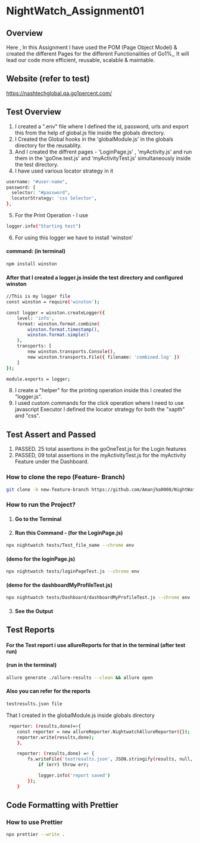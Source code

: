 # NightWatch_Assignment01

## Overview

Here , In this Assignment I have used the POM (Page Object Model) & created the different Pages for the different Functionalities of Go1%,, It will lead our code more efficient, reusable, scalable & maintable.

## Website (refer to test)

https://nashtechglobal.qa.go1percent.com/

## Test Overview

1. I created a ".env" file where I defined the id, password, urls and export this from the help of global.js file inside the globals directory.
2. I Created the Global hooks in the 'globalModule.js' in the globals directory for the reusablity.
3. And I created the diffrent pages - 'LoginPage.js' , 'myActivity.js' and run them in the 'goOne.test.js' and 'myActivityTest.js' simultaneously inside the test directory.
4. I have used various locator strategy in it

```bash
username: "#user-name",
password: {
  selector: "#password",
  locatorStrategy: 'css Selector',
},
```

5. For the Print Operation - I use

```bash
logger.info("Starting test")
```

6. For using this logger we have to install 'winston'

#### command: (in terminal)

```bash
npm install winston
```

#### After that I created a logger.js inside the test directory and configured winston

```bash
//This is my logger file
const winston = require('winston');

const logger = winston.createLogger({
    level: 'info',
    format: winston.format.combine(
        winston.format.timestamp(),
        winston.format.simple()
    ),
    transports: [
        new winston.transports.Console(),
        new winston.transports.File({ filename: 'combined.log' })
    ]
});

module.exports = logger;

```

8. I create a "helper" for the printing operation inside this I created the "logger.js".
9. I used custom commands for the click operation where I need to use javascript Executor I defined the locator strategy for both the "xapth" and "css".

## Test Assert and Passed

1. PASSED. 25 total assertions in the goOneTest.js for the Login features
2. PASSED, 09 total assertions in the myActivityTest.js for the myActivity Feature under the Dashboard.

### How to clone the repo (Feature- Branch)

```bash
git clone -b new-feature-branch https://github.com/Amanjha0008/NightWatch_Go1-.git
```

### How to run the Project?

1. #### Go to the Terminal
2. #### Run this Command - (for the LoginPage.js)

```bash
npx nightwatch tests/Test_file_name --chrome env
```

#### (demo for the loginPage.js)

```bash
npx nightwatch tests/loginPageTest.js --chrome env
```

#### (demo for the dashboardMyProfileTest.js)

```bash
npx nightwatch tests/Dashboard/dashboardMyProfileTest.js --chrome env
```

3. #### See the Output

## Test Reports

#### For the Test report i use allureReports for that in the terminal (after test run)

#### (run in the terminal)

```bash
allure generate ./allure-results --clean && allure open
```

#### Also you can refer for the reports

```bash
testresults.json file
```

That I created in the globalModule.js inside globals directory

```bash
 reporter: (results,done)=>{
    const reporter = new allureReporter.NightwatchAllureReporter({});
    reporter.write(results,done);
    },

    reporter: (results,done) => {
        fs.writeFile('testresults.json', JSON.stringify(results, null, '\t'), (err) => {
            if (err) throw err;

            logger.info('report saved')
        });
    }
```

## Code Formatting with Prettier

### How to use Prettier

```bash
npx prettier --write .
```
